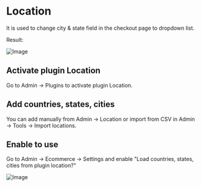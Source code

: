 # Location

It is used to change city & state field in the checkout page to dropdown list.

Result:

![Image](https://ticksy_attachments.s3.amazonaws.com/2898880512.png)

## Activate plugin Location

Go to Admin -> Plugins to activate plugin Location.

## Add countries, states, cities

You can add manually from Admin -> Location or import from CSV in Admin -> Tools -> Import locations.

## Enable to use

Go to Admin -> Ecommerce -> Settings and enable "Load countries, states, cities from plugin location?"

![Image](https://ticksy_attachments.s3.amazonaws.com/1145487870.png)
